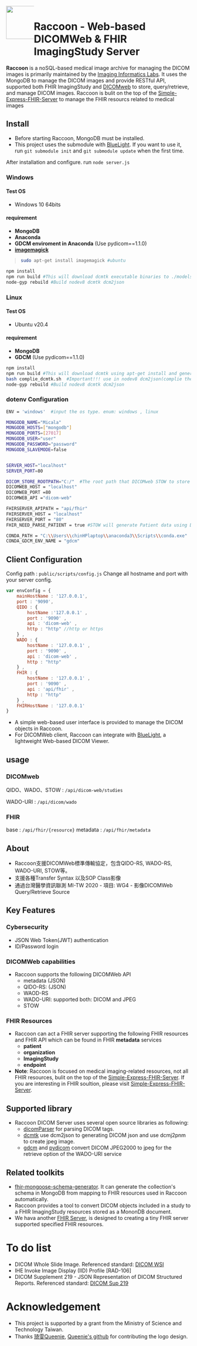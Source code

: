 <div> 
  <div style="float: left;width: 15%;"><img src="https://repository-images.githubusercontent.com/314441601/8e680180-33da-11eb-8da5-266f5636f213" width="90px"></div>
  <div style="float: left;width: 85%;"><h1>Raccoon - Web-based DICOMWeb & FHIR ImagingStudy Server</h1> 
</div>

**Raccoon** is a noSQL-based medical image archive for managing the DICOM images is primarily maintained by the [Imaging Informatics Labs](https://cylab.dicom.tw). It uses the MongoDB to manage the DICOM images and provide RESTful API, supported both FHIR ImagingStudy and [DICOMweb](https://www.dicomstandard.org/dicomweb/") to store, query/retrieve, and manage DICOM images.  Raccoon is bulit on the top of the [Simple-Express-FHIR-Server](https://github.com/Chinlinlee/Simple-Express-FHIR-Server) to manage the FHIR resourcs related to medical images 

## Install
* Before starting Raccoon, MongoDB must be installed.
* This project uses the submodule with <a href="https://github.com/cylab-tw/bluelight/">BlueLight</a>. If you want to use it, run `git submodule init` and `git submodule update` when the first time.

After installation and configure. 
run `node server.js`

### Windows
#### Test OS
- Windows 10 64bits
#### requirement
- **MongoDB**
- **Anaconda**
- **GDCM enviroment in Anaconda** (Use pydicom==1.1.0)
- **[imagemagick](https://imagemagick.org/script/download.php)**
>```bash
>sudo apt-get install imagemagick #ubuntu
>```

```bash
npm install
npm run build #This will download dcmtk executable binaries to ./models/dcmtk and generate example dotenv file.
node-gyp rebuild #Build nodev8 dcmtk dcm2json
```
### Linux
#### Test OS
- Ubuntu v20.4
#### requirement
- **MongoDB**
- **GDCM** (Use pydicom==1.1.0)
```bash
npm install
npm run build #This will download dcmtk using apt-get install and generate example dotenv file.
bash complie_dcmtk.sh  #Important!!! use in nodev8 dcm2json(complie the custom dcmtk)
node-gyp rebuild #Build nodev8 dcmtk dcm2json
```
### dotenv Configuration
```bash
ENV = 'windows'  #input the os type. enum: windows , linux

MONGODB_NAME="Micala" 
MONGODB_HOSTS=["mongodb"]
MONGODB_PORTS=[27017]
MONGODB_USER="user"
MONGODB_PASSWORD="password"
MONGODB_SLAVEMODE=false


SERVER_HOST="localhost"
SERVER_PORT=80

DICOM_STORE_ROOTPATH="C:/"  #The root path that DICOMweb STOW to store 
DICOMWEB_HOST = "localhost" 
DICOMWEB_PORT =80
DICOMWEB_API ="dicom-web"

FHIRSERVER_APIPATH = "api/fhir"
FHIRSERVER_HOST = "localhost"
FHIRSERVER_PORT = "80"
FHIR_NEED_PARSE_PATIENT = true #STOW will generate Patient data using DICOMTag. If you want custom FHIR patient , please change to false.

CONDA_PATH = "C:\\Users\\chinHPlaptop\\anaconda3\\Scripts\\conda.exe"
CONDA_GDCM_ENV_NAME = "gdcm"
```

## Client Configuration
Config path : `public/scripts/config.js`
Change all hostname and port with your server config.
```javascript
var envConfig = {
    mainHostName : '127.0.0.1', 
    port : '9090',
    QIDO : {
        hostName :'127.0.0.1' , 
        port : '9090' , 
        api : 'dicom-web' , 
        http : "http" //http or https
    } , 
    WADO : {
        hostName : '127.0.0.1' ,
        port : '9090' , 
        api : 'dicom-web' ,
        http : "http"
    } , 
    FHIR : {
        hostName : '127.0.0.1' , 
        port : '9090' , 
        api : 'api/fhir' , 
        http : "http"
    } ,
    FHIRHostName : '127.0.0.1' 
}
```
* A simple web-based user interface is provided to manage the DICOM objects in Raccoon.
* For DICOMWeb client, Raccoon can integrate with <a href="https://github.com/cylab-tw/bluelight/">BlueLight</a>, a lightweight Web-based DICOM Viewer.

## usage

### DICOMweb
QIDO、WADO、STOW : `/api/dicom-web/studies`

WADO-URI : `/api/dicom/wado`

### FHIR

base : `/api/fhir/{resource}`
metadata : `/api/fhir/metadata`


## About
* Raccoon支援DICOMWeb標準傳輸協定，包含QIDO-RS, WADO-RS, WADO-URI, STOW等。
* 支援各種Transfer Syntax 以及SOP Class影像
* 通過台灣醫學資訊聯測 MI-TW 2020 - 項目: WG4 - 影像DICOMWeb Query/Retrieve Source

## Key Features
### Cybersecurity
* JSON Web Token(JWT) authentication
* ID/Password login

### DICOMWeb capabilities
* Raccoon supports the following DICOMWeb API
  - metadata (JSON)
  - QIDO-RS: (JSON)
  - WAOD-RS
  - WADO-URI: supported both: DICOM and JPEG
  - STOW

### FHIR Resources
* Raccoon can act a FHIR server supporting the following FHIR resources and FHIR API which can be found in FHIR **metadata** services
  - **patient** 
  - **organization**
  - **ImagingStudy**
  - **endpoint**
* **Note**: Raccoon is focused on medical imaging-related resources, not all FHIR resources, bulit on the top of the [Simple-Express-FHIR-Server](https://github.com/Chinlinlee/Simple-Express-FHIR-Server). If you are interesting in FHIR soultion, please visit [Simple-Express-FHIR-Server](https://github.com/Chinlinlee/Simple-Express-FHIR-Server).

## Supported library
* Raccoon DICOM Server uses several open source libraries as following:
  - <a href="https://github.com/cornerstonejs/dicomParser">dicomParser</a> for parsing DICOM tags.
  - <a href="https://github.com/DCMTK/dcmtk">dcmtk</a> use dcm2json to generating DICOM json and use dcmj2pnm to create jpeg image.
  - <a href="http://gdcm.sourceforge.net/">gdcm</a> and <a href="https://pydicom.github.io">pydicom</a> convert DICOM JPEG2000 to jpeg for the retrieve option of the WADO-URI service

## Related toolkits
* <a href="https://www.npmjs.com/package/fhir-mongoose-schema-generator/">fhir-mongoose-schema-generator</a>. It can generate the collection's schema in MongoDB from mapping to FHIR resources used in Raccoon automatically.
* Raccoon provides a tool to convert DICOM objects included in a study to a FHIR ImagingStudy resources stored as a MononDB document.
* We hava another [FHIR Server](https://github.com/cylien/Simple-Express-FHIR-Server), is designed to creating a tiny FHIR server supported specified FHIR resources.

# To do list
* DICOM Whole Slide Image. Referenced standard: [DICOM WSI](http://dicom.nema.org/Dicom/DICOMWSI/)
* IHE Invoke Image Display (IID) Profile [RAD-106]
* DICOM Supplement 219 - JSON Representation of DICOM Structured Reports. Referenced standard: [DICOM Sup 219](https://www.dicomstandard.org/News-dir/ftsup/docs/sups/Sup219.pdf)

# Acknowledgement
* This project is supported by a grant from the Ministry of Science and Technology Taiwan.
* Thanks [琦雯Queenie](https://www.cakeresume.com/Queenie0814?locale=zh-TW), [Queenie's github](https://github.com/Queenie0814) for contributing the logo design. 
